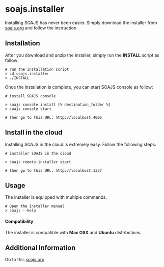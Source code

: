 # soajs.installer

Installing SOAJS has never been easier. Simply download the installer from [soajs.org](https://www.soajs.org/install) and follow the instruction.

## Installation
After you download and unzip the installer, simply run the **INSTALL** script as follow:
```
# run the installation script
> cd soajs.installer
> ./INSTALL
```

Once the installation is complete, you can start SOAJS console as follow:

```
# install SOAJS console

> soajs console install [% destination_folder %]
> soajs console start

# then go to this URL: http://localhost:4005
```

## Install in the cloud

Installing SOAJS in the cloud is extremely easy. Follow the following steps:
```
# installer SOAJS in the cloud

> soajs remote-installer start

# then go to this URL: http://localhost:1337
```


## Usage
The installer is equipped with multiple commands.
```
# Open the installer manual
> soajs --help
```

####  Compatibility
The installer is compatible with **Mac OSX** and **Ubuntu** distributions.

## Additional Information
Go to this [soajs.org](https://www.soajs.org/install)
